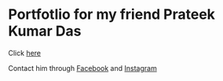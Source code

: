 # Portfotlio for my friend Prateek Kumar Das

Click [here](https://prateekkdas.netlify.app/)

Contact him through [Facebook](https://www.facebook.com/scientistprateek) and [Instagram](https://instagram.com/prateekkumardas)
